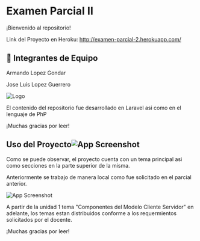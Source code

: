 
# Examen Parcial II

¡Bienvenido al repositorio!

Link del Proyecto en Heroku: http://examen-parcial-2.herokuapp.com/


## 🚀 Integrantes de Equipo

Armando Lopez Gondar

Jose Luis Lopez Guerrero


![Logo](https://upload.wikimedia.org/wikipedia/commons/3/36/Logo.min.svg)

El contenido del repositorio fue desarrollado en Laravel asi como en el lenguaje de PhP

¡Muchas gracias por leer!
## Uso del Proyecto![App Screenshot](https://i.ibb.co/t45d3mL/asdasd.png)

Como se puede observar, el proyecto cuenta con un tema principal asi como secciones en la parte superior de la misma. 

Anteriormente se trabajo de manera local como fue solicitado en el parcial anterior.

![App Screenshot](https://i.ibb.co/d7ZpF5G/asdasda.png)

A partir de la unidad 1 tema "Componentes del Modelo Cliente Servidor" en adelante, los temas estan distribuidos conforme a los requermientos solicitados por el docente.



¡Muchas gracias por leer!


